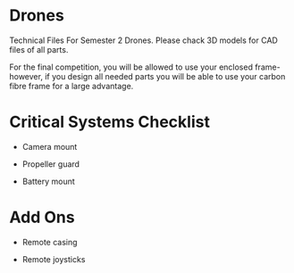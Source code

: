 # Drones
Technical Files For Semester 2 Drones. Please chack 3D models for CAD files of all parts.

For the final competition, you will be allowed to use your enclosed frame- however, if you design all needed parts you will be able to use your carbon fibre frame for a large advantage.

# Critical Systems Checklist

- Camera mount

- Propeller guard

- Battery mount

# Add Ons

- Remote casing

- Remote joysticks
